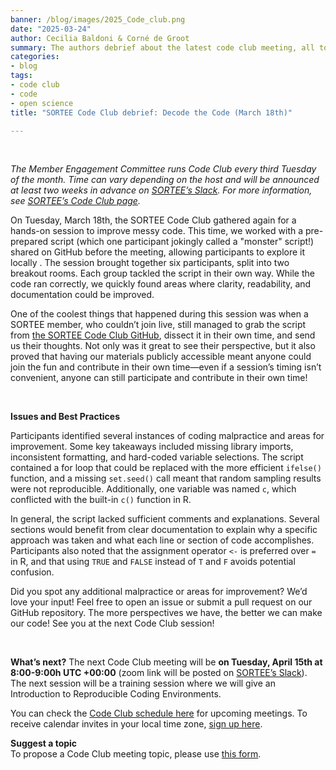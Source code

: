 ```yaml
---
banner: /blog/images/2025_Code_club.png
date: "2025-03-24"  
author: Cecilia Baldoni & Corné de Groot
summary: The authors debrief about the latest code club meeting, all to do with improving messy code!
categories:
- blog
tags: 
- code club
- code
- open science
title: "SORTEE Code Club debrief: Decode the Code (March 18th)"

---
```

&nbsp;

*The Member Engagement Committee runs Code Club every third Tuesday of the month. Time can vary depending on the host and will be announced at least two weeks in advance on [SORTEE’s Slack](https://www.sortee.org/join/). For more information, see [SORTEE’s Code Club page](https://www.sortee.org/code_club/).*  
  
On Tuesday, March 18th, the SORTEE Code Club gathered again for a hands-on session to improve messy code. This time, we worked with a pre-prepared script (which one participant jokingly called a "monster" script!) shared on GitHub before the meeting, allowing participants to explore it locally . The session brought together six participants, split into two breakout rooms. Each group tackled the script in their own way. While the code ran correctly, we quickly found areas where clarity, readability, and documentation could be improved.  
  
One of the coolest things that happened during this session was when a SORTEE member, who couldn’t join live, still managed to grab the script from [the SORTEE Code Club GitHub](https://github.com/SORTEE/CodeClub), dissect it in their own time, and send us their thoughts. Not only was it great to see their perspective, but it also proved that having our materials publicly accessible meant anyone could join the fun and contribute in their own time—even if a session’s timing isn’t convenient, anyone can still participate and contribute in their own time!    
  
&nbsp;  
  
**Issues and Best Practices**

Participants identified several instances of coding malpractice and areas for improvement. Some key takeaways included missing library imports, inconsistent formatting, and hard-coded variable selections. The script contained a for loop that could be replaced with the more efficient `ifelse()` function, and a missing `set.seed()` call meant that random sampling results were not reproducible. Additionally, one variable was named `c`, which conflicted with the built-in `c()` function in R.  
  
In general, the script lacked sufficient comments and explanations. Several sections would benefit from clear documentation to explain why a specific approach was taken and what each line or section of code accomplishes. Participants also noted that the assignment operator `<-` is preferred over `=` in R, and that using `TRUE` and `FALSE` instead of `T` and `F` avoids potential confusion.  
  
Did you spot any additional malpractice or areas for improvement? We’d love your input! Feel free to open an issue or submit a pull request on our GitHub repository. The more perspectives we have, the better we can make our code!
See you at the next Code Club session!  

&nbsp;  
  
**What’s next?**
The next Code Club meeting will be **on Tuesday, April 15th at 8:00-9:00h UTC +00:00** (zoom link will be posted on [SORTEE’s Slack](https://www.sortee.org/join/)). The next session will be a training session where we will give an Introduction to Reproducible Coding Environments. 
  
You can check the [Code Club schedule here](https://docs.google.com/spreadsheets/d/1rOOOE7ghPduwtFftG0DJJf0DXVigAdcmQ0xdEwbKQXo/edit?usp=sharing) for upcoming meetings. To receive calendar invites in your local time zone, [sign up here](https://forms.gle/yKrEm6xAKZtom5kt7).  
  
**Suggest a topic**  
To propose a Code Club meeting topic, please use [this form](https://forms.gle/eZy81dUymiZNJetu8).  
  
